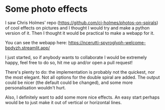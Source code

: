 # Some photo effects

I saw Chris Holmes' repo (https://github.com/cj-holmes/photos-on-spirals) of cool effects on pictures and I thought I would try and make a python version of it.
Then I thought it would be practical to make a webapp for it.

You can see the webapp here: https://ncerutti-spyroglyph-welcome-bpdyzh.streamlit.app/

I just started, so if anybody wants to collaborate I would be extremely happy, feel free to do so, hit me up and/or open a pull request!

There's plenty to do: the implementation is probably not the quickest, nor the most elegant. Not all options for the double spiral are added. The output could be nicer (the default could be changed), and some more personalisation wouldn't hurt.

Also, I definitely want to add some more nice effects. An easy start perhaps would be to just make it out of vertical or horizontal lines.
